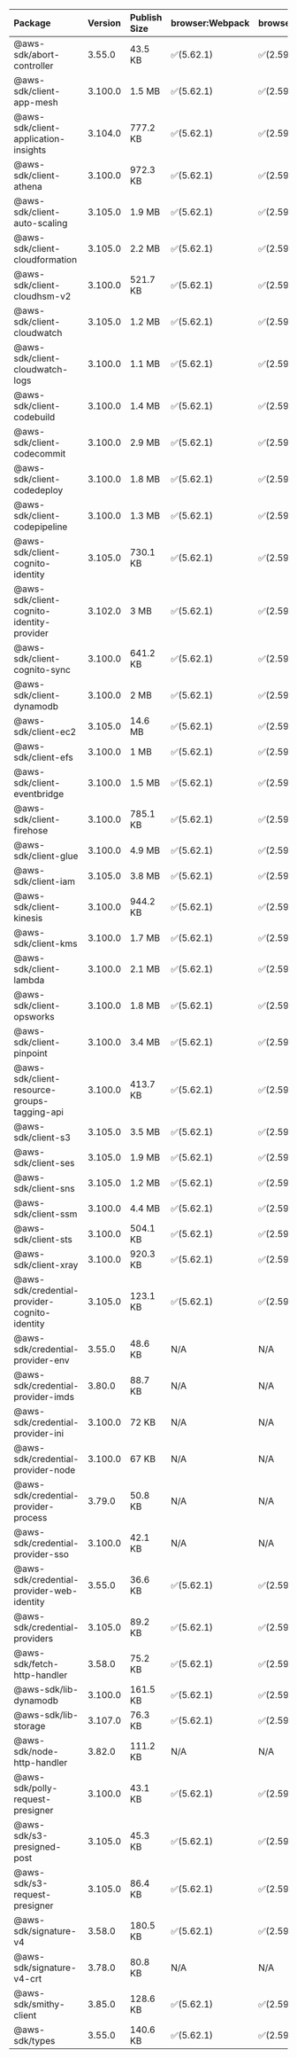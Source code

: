 | Package | Version | Publish Size | browser:Webpack | browser:Rollup | browser:EsBuild |
| :------ | :------ | :----------- | :------ | :----- | :------- |
|@aws-sdk/abort-controller|3.55.0|43.5 KB|✅(5.62.1)|✅(2.59.0)|✅(0.13.12)|
|@aws-sdk/client-app-mesh|3.100.0|1.5 MB|✅(5.62.1)|✅(2.59.0)|✅(0.13.12)|
|@aws-sdk/client-application-insights|3.104.0|777.2 KB|✅(5.62.1)|✅(2.59.0)|✅(0.13.12)|
|@aws-sdk/client-athena|3.100.0|972.3 KB|✅(5.62.1)|✅(2.59.0)|✅(0.13.12)|
|@aws-sdk/client-auto-scaling|3.105.0|1.9 MB|✅(5.62.1)|✅(2.59.0)|✅(0.13.12)|
|@aws-sdk/client-cloudformation|3.105.0|2.2 MB|✅(5.62.1)|✅(2.59.0)|✅(0.13.12)|
|@aws-sdk/client-cloudhsm-v2|3.100.0|521.7 KB|✅(5.62.1)|✅(2.59.0)|✅(0.13.12)|
|@aws-sdk/client-cloudwatch|3.105.0|1.2 MB|✅(5.62.1)|✅(2.59.0)|✅(0.13.12)|
|@aws-sdk/client-cloudwatch-logs|3.100.0|1.1 MB|✅(5.62.1)|✅(2.59.0)|✅(0.13.12)|
|@aws-sdk/client-codebuild|3.100.0|1.4 MB|✅(5.62.1)|✅(2.59.0)|✅(0.13.12)|
|@aws-sdk/client-codecommit|3.100.0|2.9 MB|✅(5.62.1)|✅(2.59.0)|✅(0.13.12)|
|@aws-sdk/client-codedeploy|3.100.0|1.8 MB|✅(5.62.1)|✅(2.59.0)|✅(0.13.12)|
|@aws-sdk/client-codepipeline|3.100.0|1.3 MB|✅(5.62.1)|✅(2.59.0)|✅(0.13.12)|
|@aws-sdk/client-cognito-identity|3.105.0|730.1 KB|✅(5.62.1)|✅(2.59.0)|✅(0.13.12)|
|@aws-sdk/client-cognito-identity-provider|3.102.0|3 MB|✅(5.62.1)|✅(2.59.0)|✅(0.13.12)|
|@aws-sdk/client-cognito-sync|3.100.0|641.2 KB|✅(5.62.1)|✅(2.59.0)|✅(0.13.12)|
|@aws-sdk/client-dynamodb|3.100.0|2 MB|✅(5.62.1)|✅(2.59.0)|✅(0.13.12)|
|@aws-sdk/client-ec2|3.105.0|14.6 MB|✅(5.62.1)|✅(2.59.0)|✅(0.13.12)|
|@aws-sdk/client-efs|3.100.0|1 MB|✅(5.62.1)|✅(2.59.0)|✅(0.13.12)|
|@aws-sdk/client-eventbridge|3.100.0|1.5 MB|✅(5.62.1)|✅(2.59.0)|✅(0.13.12)|
|@aws-sdk/client-firehose|3.100.0|785.1 KB|✅(5.62.1)|✅(2.59.0)|✅(0.13.12)|
|@aws-sdk/client-glue|3.100.0|4.9 MB|✅(5.62.1)|✅(2.59.0)|✅(0.13.12)|
|@aws-sdk/client-iam|3.105.0|3.8 MB|✅(5.62.1)|✅(2.59.0)|✅(0.13.12)|
|@aws-sdk/client-kinesis|3.100.0|944.2 KB|✅(5.62.1)|✅(2.59.0)|✅(0.13.12)|
|@aws-sdk/client-kms|3.100.0|1.7 MB|✅(5.62.1)|✅(2.59.0)|✅(0.13.12)|
|@aws-sdk/client-lambda|3.100.0|2.1 MB|✅(5.62.1)|✅(2.59.0)|✅(0.13.12)|
|@aws-sdk/client-opsworks|3.100.0|1.8 MB|✅(5.62.1)|✅(2.59.0)|✅(0.13.12)|
|@aws-sdk/client-pinpoint|3.100.0|3.4 MB|✅(5.62.1)|✅(2.59.0)|✅(0.13.12)|
|@aws-sdk/client-resource-groups-tagging-api|3.100.0|413.7 KB|✅(5.62.1)|✅(2.59.0)|✅(0.13.12)|
|@aws-sdk/client-s3|3.105.0|3.5 MB|✅(5.62.1)|✅(2.59.0)|✅(0.13.12)|
|@aws-sdk/client-ses|3.105.0|1.9 MB|✅(5.62.1)|✅(2.59.0)|✅(0.13.12)|
|@aws-sdk/client-sns|3.105.0|1.2 MB|✅(5.62.1)|✅(2.59.0)|✅(0.13.12)|
|@aws-sdk/client-ssm|3.100.0|4.4 MB|✅(5.62.1)|✅(2.59.0)|✅(0.13.12)|
|@aws-sdk/client-sts|3.100.0|504.1 KB|✅(5.62.1)|✅(2.59.0)|✅(0.13.12)|
|@aws-sdk/client-xray|3.100.0|920.3 KB|✅(5.62.1)|✅(2.59.0)|✅(0.13.12)|
|@aws-sdk/credential-provider-cognito-identity|3.105.0|123.1 KB|✅(5.62.1)|✅(2.59.0)|✅(0.13.12)|
|@aws-sdk/credential-provider-env|3.55.0|48.6 KB|N/A|N/A|N/A|
|@aws-sdk/credential-provider-imds|3.80.0|88.7 KB|N/A|N/A|N/A|
|@aws-sdk/credential-provider-ini|3.100.0|72 KB|N/A|N/A|N/A|
|@aws-sdk/credential-provider-node|3.100.0|67 KB|N/A|N/A|N/A|
|@aws-sdk/credential-provider-process|3.79.0|50.8 KB|N/A|N/A|N/A|
|@aws-sdk/credential-provider-sso|3.100.0|42.1 KB|N/A|N/A|N/A|
|@aws-sdk/credential-provider-web-identity|3.55.0|36.6 KB|✅(5.62.1)|✅(2.59.0)|✅(0.13.12)|
|@aws-sdk/credential-providers|3.105.0|89.2 KB|✅(5.62.1)|✅(2.59.0)|✅(0.13.12)|
|@aws-sdk/fetch-http-handler|3.58.0|75.2 KB|✅(5.62.1)|✅(2.59.0)|✅(0.13.12)|
|@aws-sdk/lib-dynamodb|3.100.0|161.5 KB|✅(5.62.1)|✅(2.59.0)|✅(0.13.12)|
|@aws-sdk/lib-storage|3.107.0|76.3 KB|✅(5.62.1)|✅(2.59.0)|✅(0.13.12)|
|@aws-sdk/node-http-handler|3.82.0|111.2 KB|N/A|N/A|N/A|
|@aws-sdk/polly-request-presigner|3.100.0|43.1 KB|✅(5.62.1)|✅(2.59.0)|✅(0.13.12)|
|@aws-sdk/s3-presigned-post|3.105.0|45.3 KB|✅(5.62.1)|✅(2.59.0)|✅(0.13.12)|
|@aws-sdk/s3-request-presigner|3.105.0|86.4 KB|✅(5.62.1)|✅(2.59.0)|✅(0.13.12)|
|@aws-sdk/signature-v4|3.58.0|180.5 KB|✅(5.62.1)|✅(2.59.0)|✅(0.13.12)|
|@aws-sdk/signature-v4-crt|3.78.0|80.8 KB|N/A|N/A|N/A|
|@aws-sdk/smithy-client|3.85.0|128.6 KB|✅(5.62.1)|✅(2.59.0)|✅(0.13.12)|
|@aws-sdk/types|3.55.0|140.6 KB|✅(5.62.1)|✅(2.59.0)|✅(0.13.12)|
